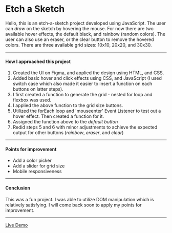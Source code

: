 # Etch a Sketch
Hello, this is an etch-a-sketch project developed using JavaScript. The user can *draw* on the sketch by hovering the mouse. For now there are two available hover effects, the default black, and rainbow (random colors). The user can also use an eraser, or the clear button to remove the hovered colors. There are three available grid sizes: 10x10, 20x20, and 30x30.

------------
#### How I approached this project
1. Created the UI on Figma, and applied the design using HTML, and CSS.
2. Added basic hover and click effects using CSS, and JavaScript (I used switch case which also made it easier to insert a function on each buttons on latter steps).
3. I first created a function to generate the grid - nested for loop and flexbox was used.
4. I applied the above function to the grid size buttons.
5. Utilized the forEach loop and 'mouseenter' Event Listener to test out a hover effect. Then created a function for it.
6. Assigned the function above to the *default button*
7. Redid steps 5 and 6 with minor adjustments to achieve the expected output for other buttons (*rainbow*, *eraser*, and *clear*)
------------
#### Points for improvement
- Add a color picker
- Add a slider for grid size
- Mobile responsiveness
------------
#### Conclusion
This was a fun project. I was able to utilize DOM manipulation which is relatively satisfying. I will come back soon to apply my points for improvement. 

------------
[Live Demo](https://21ance.github.io/odin-etch-a-sketch/ "Live")
